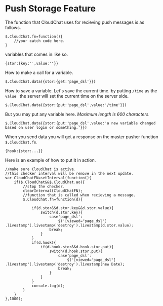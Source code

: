 # Push Storage Feature

The function that CloudChat uses for recieving push messages is as follows.


```
$.CloudChat.fn=function(){
    //your catch code here.
}
```


variables that comes in like so.

```
{stor:{key:'',value:''}}
```


How to make a call for a variable.

```
$.CloudChat.data({stor:{get:'page_dsl'}})
```


How to save a variable. Let's save the current time. by putting `/time` as the `value ` the server will set the current time on the server side.

```
$.CloudChat.data({stor:{put:'page_dsl',value:'/time'}})
```


But you may put any variable here. *Maximum length is 600 characters.*

```
$.CloudChat.data({stor:{put:'page_dsl',value:'a new variable changed based on user login or something.'}})
```

When you send data you will get a response on the master pusher function `$.CloudChat.fn`.

```
{hook:{stor:...}}
```

Here is an example of how to put it in action.

```
//make sure CloudChat is active.
//this checker interval will be remove in the next update.
var CloudChatFN=setInterval(function(){
    if($.CloudChat&&$.CloudChat.ao){
        //stop the checker.
        clearInterval(CloudChatFN);
        //function that is called when recieving a message.
        $.CloudChat.fn=function(d){
            
            if(d.stor&&d.stor.key&&d.stor.value){
                switch(d.stor.key){
                    case'page_dsl':
                        $('[viewed="page_dsl"] .livestamp').livestamp('destroy').livestamp(d.stor.value);
                    break;
                }
            }
            if(d.hook){
                if(d.hook.stor&&d.hook.stor.put){
                    switch(d.hook.stor.put){
                        case'page_dsl':
                            $('[viewed="page_dsl"] .livestamp').livestamp('destroy').livestamp(new Date);
                        break;
                    }
                }
            }
            console.log(d);
        }
    }
},1000);
```